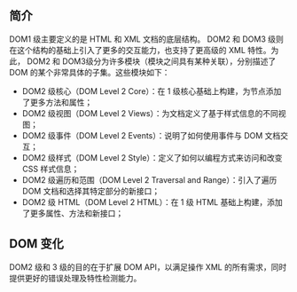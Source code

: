 ## 简介

DOM1 级主要定义的是 HTML 和 XML 文档的底层结构。 DOM2 和 DOM3 级则在这个结构的基础上引入了更多的交互能力，也支持了更高级的 XML 特性。为此， DOM2 和 DOM3级分为许多模块（模块之间具有某种关联），分别描述了 DOM 的某个非常具体的子集。这些模块如下：

- DOM2 级核心（DOM Level 2 Core）：在 1 级核心基础上构建，为节点添加了更多方法和属性；
- DOM2 级视图（DOM Level 2 Views）：为文档定义了基于样式信息的不同视图；
- DOM2 级事件（DOM Level 2 Events）：说明了如何使用事件与 DOM 文档交互；
- DOM2 级样式（DOM Level 2 Style）：定义了如何以编程方式来访问和改变 CSS 样式信息；
- DOM2 级遍历和范围（DOM Level 2 Traversal and Range）：引入了遍历 DOM 文档和选择其特定部分的新接口；
- DOM2 级 HTML（DOM Level 2 HTML）：在 1 级 HTML 基础上构建，添加了更多属性、方法和新接口；

## DOM 变化

DOM2 级和 3 级的目的在于扩展 DOM API，以满足操作 XML 的所有需求，同时提供更好的错误处理及特性检测能力。